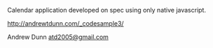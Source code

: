 Calendar application developed on spec using only native javascript.

http://andrewtdunn.com/_codesample3/

Andrew Dunn
atd2005@gmail.com